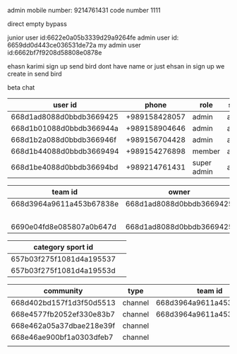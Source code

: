 admin mobile number: 9214761431
code number 1111

direct 
empty 
bypass

junior user id:6622e0a05b3339d29a9264fe
admin user id: 6659dd0d443ce036531de72a
my admin user id:6662bf7f9208d58808e0878e

ehasn karimi sign up
send bird dont have name
or just ehsan
in sign up we create in send bird



beta chat

| user id                  | phone         | role        | state  | token                                                                                                                                                                                                                                                                                                                                                                                                                        |
| ------------------------ | ------------- | ----------- | ------ | ---------------------------------------------------------------------------------------------------------------------------------------------------------------------------------------------------------------------------------------------------------------------------------------------------------------------------------------------------------------------------------------------------------------------------- |
| 668d1ad8088d0bbdb3669425 | +989158428057 | admin       | active | U2FsdGVkX18MOJvIcmK2HtcVNqdqFxTDJfNdx3TFgGtoFCflvK9Zw7LaF+ibZUJLYHXBFp8ikBFitwE/xWD7ho3y1Na9SgqwT9fWMH/xpv5Fm9b4PwVuKXcN6c9/dPZnGY41D1Wc1/abaG47j7dgRZs9U+bgOKKdKZe9ajkz3tNN4vV8RKLxnGooLCTy544ZKM+3B6HUZ7elEtIks8+IehEQcp0R1VjCvh++UZ/KAbcGx0IK02CBLoda8KwE0N4qPWsgU5sgMqw1LvD/Ol6pzLj0tQuOyqGKjZkZ6QUW4PUwIpPKxHODALTPcPN7aEggvTyDj6ebbfZmVCzDhUAwdBQ5p/rrvHtY0Cx8q0X8mRaNRD3TulkBkMxCNIZfUHRI7sMSXjpyX3P+TzDMyTqs+A==<br> |
| 668d1b01088d0bbdb366944a | +989158904646 | admin       | active | U2FsdGVkX19yah9P7+tFj5m2eiVW+7SUtCXhuNL1UER9qRVbwcI+YepPL/wuo4xqihVqkWgWQj09vG/aVVTPlmuRRhNT8rHqLmm2aYG42BADj/JLMDGVGsNEOYTn3e+G9p8jUxKB/M2NNaxO2l8akLkoa2HOELZJHcirvV7HspC/coigVksdYPMgXL8Kj3NVRaIyfgQjbeR2InAj3kPJbd/BZipQzfZ/yhuQHltKsSahEcnL/syfijU22SQNJw8EmESWzjx2yXPrXvLCPaJUyRfUMRwVXDc01zj/AqkrZGvNOmPOpEKPm/02RspCzuoWXzcJWGLVeOnQTwSy2x8LjeJY9VHx1uL1KfMiAi6aL6l4YZy9TEBEuk0tNU5VmF9QgaIhnQwMyMfpiGWRsqi1Yg==     |
| 668d1b2a088d0bbdb366946f | +989156704428 | admin       | active | U2FsdGVkX18Iu9JH02Fq9sZFeqPNMawGrY8JNGAcMpyyo9I/aIqrT16N81NMKEp6YjpLqLB3HbYh3bazyDI1qXp+1o7bVlhRIVDupL+qmqszstkH4jJsYJRKCI9o/521s0Br6Q7VxSg8QHRsZGfF9M5m8ZZk6pL0UYqgpn+j1KQI6UEFKdNRXH1amb6ptxxrpYiKLz85RCp7RPVaaOl6C8zBmqerTdnFTXWcGz3b1L/ksDs9755Kic15QUIRfz+F7/jOQXmcHjogqiDRHK7t9PIFlNdfOaIehm4UaI8rVdQE8YPTUeO+sSWYQllFTAzItFwWnklZiol5WNbEl6XNXiAOIb8KXOX0iSNBkXs7IeDZdMie+LmiayORfTTLnq43IJrBjrQDvF2yO6+USl8OnQ==     |
| 668d1b44088d0bbdb3669494 | +989154276898 | member      | active | U2FsdGVkX1+qM4NQU65QhIKRx+gyXn/NGp7Iv0fxlJMQ0lFTW6M1Z4LRQCE5a63KAkmtqfOmi2ZAM2vG1/dVbmHf9UZKd2CbxpTFiY1ZssNCEz4RFczQEHS7Wh7xGvbkBVmb3bBhdDOtaDYylTw5pPEa2ZEiwl0piT5IGPKhMdPJwW8eP3GHVEpVrlu0xUbTyH/k7uRVA2jYWlEcpW/DkHpzDts6jZNrGu27qYqwPEoivza7hRH5lOs/86X64rCXSm/B2ZTxwoaGGMQXOcdUdSwk5Rl1ZJx4kwUtoHiisQIRgJxPvhMgp04KIh80kO2Qa/dNAKSJz8mqfMCS0Iw4DLYUxcet245PxcslzjWbKgyMi3+Jv+XhxesVIUBlOjlC2NUrefCTuUNmxT+hvBt73Q==     |
| 668d1be4088d0bbdb36694bd | +989214761431 | super admin | active | U2FsdGVkX1/BdqE9SvBdXg4mH3/cHCi/Z874qOxBr0/GZd/DJ3SGXSYz685zEF3VLoxVtpyaSI/E/mjKRmLsglUPQPvg5mqjcWq9HKnwfHwkZ21NyZck6JbBqaFUU9SATj19ZZSOlNtRPm3ItBWoUKb5bMmzsX7zQHRJI/dwfEhrLQLK7+/jc1bot6cNMk2FmyuNKsnuQezi4aP/irYi0yh1XrVKh+14q+VUoVEipBzK7SZ7qRVWCe+/omAsBJyIdmuARsK5bWzVXSIyAnskwqC517DEVE3SdgW1yEMh8w/EB6xBJ2aAkeK8nBDjKCJwvuD8ig0CukWvCdFa1+HV6Cu+KpLCSZenEqcgnvoRlj3NaT1yNiO+GCmsMbxlzeD7ITD5N4C2SND6fyKVYWzbkA==     |

| team id                      | owner                    | admins                   | member                   |
| ---------------------------- | ------------------------ | ------------------------ | ------------------------ |
| 668d3964a9611a453b67838e<br> | 668d1ad8088d0bbdb3669425 | 668d1ad8088d0bbdb3669425 |                          |
|                              |                          | 668d1b01088d0bbdb366944a |                          |
| 6690e04fd8e085807a0b647d     | 668d1ad8088d0bbdb3669425 | 668d1ad8088d0bbdb3669425 | 668d1b01088d0bbdb366944a |


| category sport id            |     |
| ---------------------------- | --- |
| 657b03f275f1081d4a195537<br> |     |
| 657b03f275f1081d4a19553d<br> |     |

| community                    | type    | team id                  |
| ---------------------------- | ------- | ------------------------ |
| 668d402bd157f1d3f50d5513<br> | channel | 668d3964a9611a453b67838e |
| 668e4577fb2052ef330e83b7     | channel | 668d3964a9611a453b67838e |
| 668e462a05a37dbae218e39f     | channel |                          |
| 668e46ae900bf1a0303dfeb7     | channel |                          |
|                              |         |                          |
